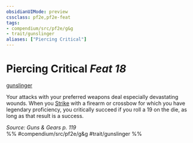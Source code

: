 ```yaml
---
obsidianUIMode: preview
cssclass: pf2e,pf2e-feat
tags:
- compendium/src/pf2e/g&g
- trait/gunslinger
aliases: ["Piercing Critical"]
---
```

# Piercing Critical  *Feat 18*  
[gunslinger](/rules/traits/gunslinger-g-g.md)  


Your attacks with your preferred weapons deal especially devastating wounds. When you [Strike](/rules/actions/strike.md) with a firearm or crossbow for which you have legendary proficiency, you critically succeed if you roll a 19 on the die, as long as that result is a success.

*Source: Guns & Gears p. 119*  
%% #compendium/src/pf2e/g&g #trait/gunslinger %%
